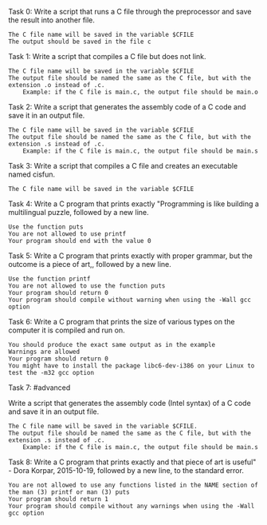 Task 0: Write a script that runs a C file through the preprocessor and save the result into another file.

    The C file name will be saved in the variable $CFILE
    The output should be saved in the file c

Task 1: Write a script that compiles a C file but does not link.

    The C file name will be saved in the variable $CFILE
    The output file should be named the same as the C file, but with the extension .o instead of .c.
        Example: if the C file is main.c, the output file should be main.o

Task 2: Write a script that generates the assembly code of a C code and save it in an output file.

    The C file name will be saved in the variable $CFILE
    The output file should be named the same as the C file, but with the extension .s instead of .c.
        Example: if the C file is main.c, the output file should be main.s

Task 3: Write a script that compiles a C file and creates an executable named cisfun.

    The C file name will be saved in the variable $CFILE

Task 4: Write a C program that prints exactly "Programming is like building a multilingual puzzle, followed by a new line.

    Use the function puts
    You are not allowed to use printf
    Your program should end with the value 0

Task 5: Write a C program that prints exactly with proper grammar, but the outcome is a piece of art,, followed by a new line.

    Use the function printf
    You are not allowed to use the function puts
    Your program should return 0
    Your program should compile without warning when using the -Wall gcc option

Task 6: Write a C program that prints the size of various types on the computer it is compiled and run on.

    You should produce the exact same output as in the example
    Warnings are allowed
    Your program should return 0
    You might have to install the package libc6-dev-i386 on your Linux to test the -m32 gcc option

Task 7: 
#advanced

Write a script that generates the assembly code (Intel syntax) of a C code and save it in an output file.

    The C file name will be saved in the variable $CFILE.
    The output file should be named the same as the C file, but with the extension .s instead of .c.
        Example: if the C file is main.c, the output file should be main.s

Task 8: Write a C program that prints exactly and that piece of art is useful" - Dora Korpar, 2015-10-19, followed by a new line, to the standard error.

    You are not allowed to use any functions listed in the NAME section of the man (3) printf or man (3) puts
    Your program should return 1
    Your program should compile without any warnings when using the -Wall gcc option

